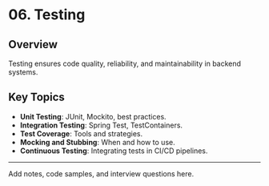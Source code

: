 # 06. Testing

## Overview
Testing ensures code quality, reliability, and maintainability in backend systems.

## Key Topics
- **Unit Testing**: JUnit, Mockito, best practices.
- **Integration Testing**: Spring Test, TestContainers.
- **Test Coverage**: Tools and strategies.
- **Mocking and Stubbing**: When and how to use.
- **Continuous Testing**: Integrating tests in CI/CD pipelines.

---
Add notes, code samples, and interview questions here. 